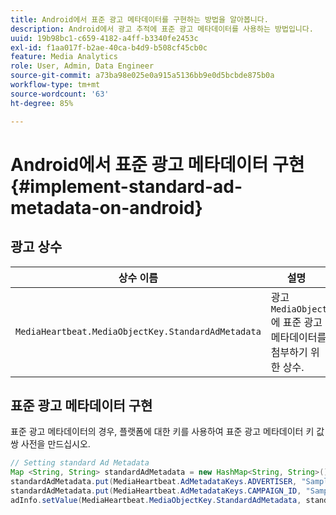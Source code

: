 ```yaml
---
title: Android에서 표준 광고 메타데이터를 구현하는 방법을 알아봅니다.
description: Android에서 광고 추적에 표준 광고 메타데이터를 사용하는 방법입니다.
uuid: 19b98bc1-c659-4182-a4ff-b3340fe2453c
exl-id: f1aa017f-b2ae-40ca-b4d9-b508cf45cb0c
feature: Media Analytics
role: User, Admin, Data Engineer
source-git-commit: a73ba98e025e0a915a5136bb9e0d5bcbde875b0a
workflow-type: tm+mt
source-wordcount: '63'
ht-degree: 85%

---
```


# Android에서 표준 광고 메타데이터 구현{#implement-standard-ad-metadata-on-android}

## 광고 상수

| 상수 이름 | 설명   |
|---|---|
| `MediaHeartbeat.MediaObjectKey.StandardAdMetadata` | 광고 `MediaObject`에 표준 광고 메타데이터를 첨부하기 위한 상수. |

## 표준 광고 메타데이터 구현

표준 광고 메타데이터의 경우, 플랫폼에 대한 키를 사용하여 표준 광고 메타데이터 키 값 쌍 사전을 만드십시오.

```java
// Setting standard Ad Metadata 
Map <String, String> standardAdMetadata = new HashMap<String, String>(); 
standardAdMetadata.put(MediaHeartbeat.AdMetadataKeys.ADVERTISER, "Sample Advertiser"); 
standardAdMetadata.put(MediaHeartbeat.AdMetadataKeys.CAMPAIGN_ID, "Sample Campaign"); 
adInfo.setValue(MediaHeartbeat.MediaObjectKey.StandardAdMetadata, standardAdMetadata); 
```

